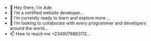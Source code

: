 - 👋 Hey there, I’m Ade.
- 👀 I’m a certified website developer...
- 🌱 I’m currently ready to learn and explore more ...
- 💞️ I’m looking to collaborate with every programmer and developers around the world...
- 📫 How to reach me +2349078863112...

<!---
Ade2002/Ade2002 is a ✨ special ✨ repository because its `README.md` (this file) appears on your GitHub profile.
You can click the Preview link to take a look at your changes.
--->

